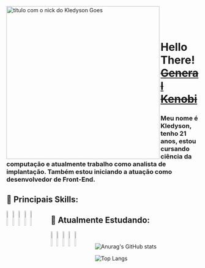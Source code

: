<img src="https://b.catgirlsare.sexy/Vad_Iuw5.png" min-width="400px" max-width="400px" width="400px" align="left" alt="título com o nick do Kledyson Goes"><br/><br/><br/>

# Hello There! <a href="https://www.youtube.com/watch?v=rEq1Z0bjdwc&ab_channel=ShortClips">~~General Kenobi~~</a>
### Meu nome é Kledyson, tenho 21 anos, estou cursando ciência da computação e atualmente trabalho como analista de implantação. Também estou iniciando a atuação como desenvolvedor de Front-End.

## :cherry_blossom: Principais Skills:
<div style="float: left">
	<img src="https://cdn.jsdelivr.net/gh/devicons/devicon/icons/python/python-plain-wordmark.svg" width="10%" />
	<img src="https://cdn.jsdelivr.net/gh/devicons/devicon/icons/javascript/javascript-original.svg" width="10%" />
	<img src="https://cdn.jsdelivr.net/gh/devicons/devicon/icons/html5/html5-plain-wordmark.svg" width="10%" />
	<img src="https://cdn.jsdelivr.net/gh/devicons/devicon/icons/bootstrap/bootstrap-plain-wordmark.svg" width="10%" />
	<img src="https://cdn.jsdelivr.net/gh/devicons/devicon/icons/css3/css3-plain-wordmark.svg" width="10%" />	
</div>
  
## :seedling: Atualmente Estudando:
<div style="float: left">
	<img src="https://cdn.jsdelivr.net/gh/devicons/devicon/icons/java/java-original-wordmark.svg" width="10%" />
	<img src="https://cdn.jsdelivr.net/gh/devicons/devicon/icons/angularjs/angularjs-plain.svg" width="10%" />
	<img src="https://cdn.jsdelivr.net/gh/devicons/devicon/icons/typescript/typescript-original.svg" width="10%" />
	<img src="https://cdn.jsdelivr.net/gh/devicons/devicon/icons/sass/sass-original.svg" width="10%" />
	<img src="https://cdn.jsdelivr.net/gh/devicons/devicon/icons/flutter/flutter-original.svg" width="10%" />
</div>
<br>

![Anurag's GitHub stats](https://github-readme-stats.vercel.app/api?username=bllurryyk&show_icons=true&theme=radical)

![Top Langs](https://github-readme-stats.vercel.app/api/top-langs/?username=bllurryyk&layout=compact)

<!-- # Social
<a href="#"><img src=""></a>
<a href="#"><img src=""></a>
<a href="#"><img src=""></a>
<a href="#"><img src=""></a> -->


